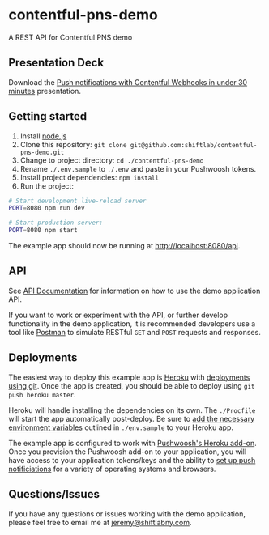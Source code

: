 # contentful-pns-demo
A REST API for Contentful PNS demo

## Presentation Deck
Download the [Push notifications with Contentful Webhooks in under 30 minutes](http://shift-lab.s3.amazonaws.com/contentful-pns-deck.pdf) presentation.

## Getting started

1. Install [node.js](https://nodejs.org/en/download/)
2. Clone this repository: `git clone git@github.com:shiftlab/contentful-pns-demo.git`
3. Change to project directory: `cd ./contentful-pns-demo`
4. Rename `./.env.sample` to `./.env` and paste in your Pushwoosh tokens.
4. Install project dependencies: `npm install`
5. Run the project:

```sh
# Start development live-reload server
PORT=8080 npm run dev

# Start production server:
PORT=8080 npm start
```

The example app should now be running at [http://localhost:8080/api](http://localhost:8080/api).

## API
See [API Documentation](https://github.com/shiftlab/contentful-pns-demo/wiki/API-Documentation)
for information on how to use the demo application API.

If you want to work or experiment with the API, or further develop functionality in the demo
application, it is recommended developers use a tool like [Postman](https://www.getpostman.com/)
to simulate RESTful `GET` and `POST` requests and responses.

## Deployments
The easiest way to deploy this example app is
[Heroku](https://devcenter.heroku.com/articles/creating-apps)
with [deployments using git](https://devcenter.heroku.com/articles/git). Once the app is created,
you should be able to deploy using `git push heroku master`.

Heroku will handle installing the dependencies on its own. The `./Procfile` will start the app
automatically post-deploy. Be sure to
[add the necessary environment variables](https://devcenter.heroku.com/articles/config-vars)
outlined in `./env.sample` to your Heroku app.

The example app is configured to work with
[Pushwoosh's Heroku add-on](https://elements.heroku.com/addons/pushwoosh). Once you provision
the Pushwoosh add-on to your application, you will have access to your application tokens/keys
and the ability to [set up push notificiations](http://docs.pushwoosh.com) for a variety of
operating systems and browsers.

## Questions/Issues
If you have any questions or issues working with the demo application, please feel free to
email me at jeremy@shiftlabny.com.
